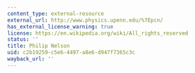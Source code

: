 ```yaml
---
content_type: external-resource
external_url: http://www.physics.upenn.edu/%7Epcn/
has_external_license_warning: true
license: https://en.wikipedia.org/wiki/All_rights_reserved
status: ''
title: Philip Nelson
uid: c2b19259-c5e6-4497-a8e6-d947f7365c3c
wayback_url: ''
---
```

